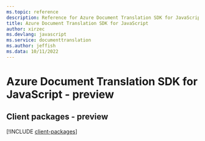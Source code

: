 ```yaml
---
ms.topic: reference
description: Reference for Azure Document Translation SDK for JavaScript
title: Azure Document Translation SDK for JavaScript
author: xirzec
ms.devlang: javascript
ms.service: documenttranslation
ms.author: jeffish
ms.data: 10/11/2022
---
```

# Azure Document Translation SDK for JavaScript - preview

## Client packages - preview
[!INCLUDE [client-packages](document-translation-client-index.md)]